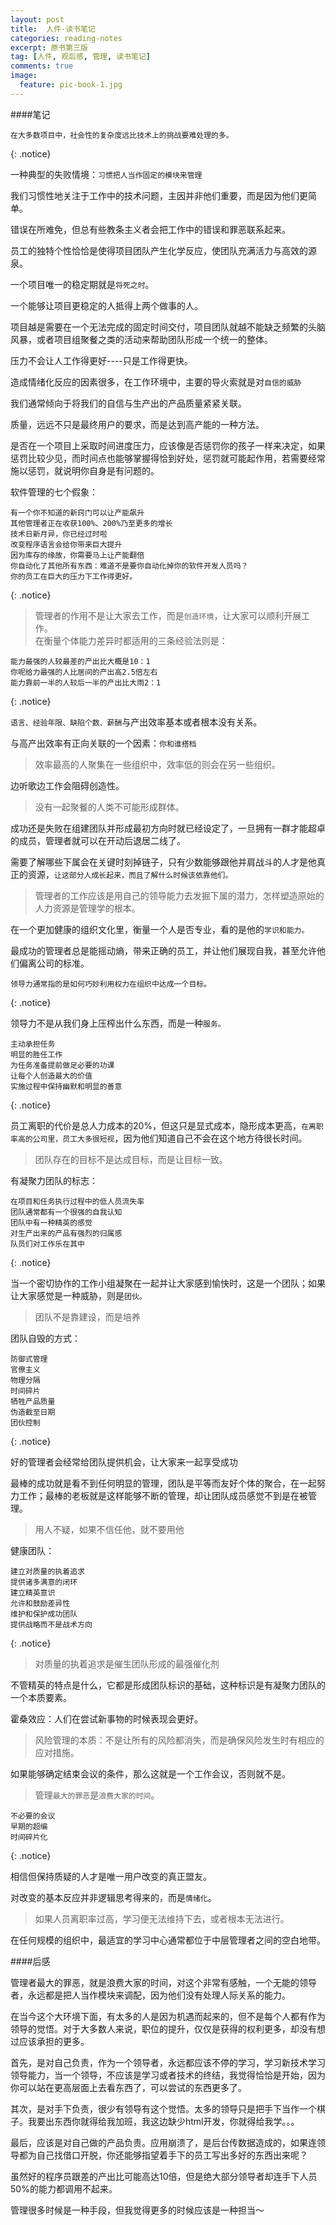 ```yaml
---
layout: post
title:  人件-读书笔记
categories: reading-notes
excerpt: 原书第三版
tag: [人件, 观后感, 管理, 读书笔记]
comments: true
image:
  feature: pic-book-1.jpg
---
```


####笔记

	在大多数项目中，社会性的复杂度远比技术上的挑战要难处理的多。
{: .notice}

一种典型的失败情境：`习惯把人当作固定的模块来管理`

我们习惯性地关注于工作中的技术问题，主因并非他们重要，而是因为他们更简单。

错误在所难免，但总有些教条主义者会把工作中的错误和罪恶联系起来。

员工的独特个性恰恰是使得项目团队产生化学反应，使团队充满活力与高效的源泉。

一个项目唯一的稳定期就是`将死之时`。

一个能够让项目更稳定的人抵得上两个做事的人。

项目越是需要在一个无法完成的固定时间交付，项目团队就越不能缺乏频繁的头脑风暴，或者项目组聚餐之类的活动来帮助团队形成一个统一的整体。

压力不会让人工作得更好----只是工作得更快。

造成情绪化反应的因素很多，在工作环境中，主要的导火索就是对`自信的威胁`

我们通常倾向于将我们的自信与生产出的产品质量紧紧关联。

质量，远远不只是最终用户的要求，而是达到高产能的一种方法。

是否在一个项目上采取时间进度压力，应该像是否惩罚你的孩子一样来决定，如果惩罚比较少见，而时间点也能够掌握得恰到好处，惩罚就可能起作用，若需要经常施以惩罚，就说明你自身是有问题的。

软件管理的七个假象：

	有一个你不知道的新窍门可以让产能飙升
	其他管理者正在收获100%、200%乃至更多的增长
	技术日新月异，你已经过时啦
	改变程序语言会给你带来巨大提升
	因为库存的缘故，你需要马上让产能翻倍
	你自动化了其他所有东西：难道不是要你自动化掉你的软件开发人员吗？
	你的员工在巨大的压力下工作得更好。
{: .notice}

>管理者的作用不是让大家去工作，而是`创造环境`，让大家可以顺利开展工作。	
在衡量个体能力差异时都适用的三条经验法则是：

	能力最强的人较最差的产出比大概是10：1
	你呢给力最强的人比居间的产出高2.5倍左右
	能力靠前一半的人较后一半的产出比大雨2：1
{: .notice}

`语言、经验年限、缺陷个数、薪酬`与产出效率基本或者根本没有关系。

与高产出效率有正向关联的一个因素：`你和谁搭档`

>效率最高的人聚集在一些组织中，效率低的则会在另一些组织。

边听歌边工作会阻碍创造性。

>没有一起聚餐的人类不可能形成群体。

成功还是失败在组建团队并形成最初方向时就已经设定了，一旦拥有一群才能超卓的成员，管理者就可以在开动后退居二线了。

需要了解哪些下属会在关键时刻掉链子，只有少数能够跟他并肩战斗的人才是他真正的资源，`让这部分人成长起来，而且了解什么时候该依靠他们。`

>管理者的工作应该是用自己的领导能力去发掘下属的潜力，怎样塑造原始的人力资源是管理学的根本。

在一个更加健康的组织文化里，衡量一个人是否专业，看的是他的`学识和能力。`

最成功的管理者总是能摇动熵，带来正确的员工，并让他们展现自我，甚至允许他们偏离公司的标准。

	领导力通常指的是如何巧妙利用权力在组织中达成一个目标。
{: .notice}

领导力不是从我们身上压榨出什么东西，而是一种`服务。`

	主动承担任务
	明显的胜任工作
	为任务准备提前做足必要的功课
	让每个人创造最大的价值
	实施过程中保持幽默和明显的善意
{: .notice}

员工离职的代价是总人力成本的20%，但这只是显式成本，隐形成本更高，`在离职率高的公司里，员工大多很短视`，因为他们知道自己不会在这个地方待很长时间。	

>团队存在的目标不是达成目标，而是让目标一致。

有凝聚力团队的标志：

	在项目和任务执行过程中的低人员流失率
	团队通常都有一个很强的自我认知
	团队中有一种精英的感觉
	对生产出来的产品有强烈的归属感
	队员们对工作乐在其中
{: .notice}

当一个密切协作的工作小组凝聚在一起并让大家感到愉快时，这是一个团队；如果让大家感觉是一种威胁，则是`团伙。`

>团队不是靠建设，而是培养	

团队自毁的方式：

	防御式管理
	官僚主义
	物理分隔
	时间碎片
	牺牲产品质量
	伪造截至日期
	团伙控制
{: .notice}

好的管理者会经常给团队提供机会，让大家来一起享受成功

最棒的成功就是看不到任何明显的管理，团队是平等而友好个体的聚合，在一起努力工作；最棒的老板就是这样能够不断的管理，却让团队成员感觉不到是在被管理。

>用人不疑，如果不信任他，就不要用他

健康团队：
	
	建立对质量的执着追求
	提供诸多满意的闭环
	建立精英意识
	允许和鼓励差异性
	维护和保护成功团队
	提供战略而不是战术方向
{: .notice}

>对质量的执着追求是催生团队形成的最强催化剂

不管精英的特点是什么，它都是形成团队标识的基础，这种标识是有凝聚力团队的一个本质要素。

霍桑效应：人们在尝试新事物的时候表现会更好。

>风险管理的本质：不是让所有的风险都消失，而是确保风险发生时有相应的应对措施。

如果能够确定结束会议的条件，那么这就是一个工作会议，否则就不是。

>管理`最大的罪恶`是`浪费大家的时间`。

	不必要的会议
	早期的超编
	时间碎片化
{: .notice}

相信但保持质疑的人才是唯一用户改变的真正盟友。

对改变的基本反应并非逻辑思考得来的，而是`情绪化`。

>如果人员离职率过高，学习便无法维持下去，或者根本无法进行。

在任何规模的组织中，最适宜的学习中心通常都位于中层管理者之间的空白地带。


####后感

管理者最大的罪恶，就是浪费大家的时间，对这个非常有感触，一个无能的领导者，永远都是把人当作模块来调配，因为他们没有处理人际关系的能力。

在当今这个大环境下面，有太多的人是因为机遇而起来的，但不是每个人都有作为领导的觉悟。对于大多数人来说，职位的提升，仅仅是获得的权利更多，却没有想过应该承担的更多。

首先，是对自己负责，作为一个领导者，永远都应该不停的学习，学习新技术学习领导能力，当一个领导，不应该是学习或者技术的终结，我觉得恰恰是开始，因为你可以站在更高层面上去看东西了，可以尝试的东西更多了。

其次，是对手下负责，很少有领导有这个觉悟。太多的领导只是把手下当作一个棋子。我要出东西你就得给我加班，我这边缺少html开发，你就得给我学。。。

最后，应该是对自己做的产品负责。应用崩溃了，是后台传数据造成的，如果连领导都为自己找借口开脱，你还能够指望着手下的员工写出多好的东西出来呢？

虽然好的程序员跟差的产出比可能高达10倍，但是绝大部分领导者却连手下人员50%的能力都调用不起来。

管理很多时候是一种手段，但我觉得更多的时候应该是一种担当～